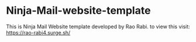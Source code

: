 # Ninja-Mail-website-template
This is Ninja Mail Website template developed by Rao Rabi. to view this visit: https://rao-rabi4.surge.sh/
